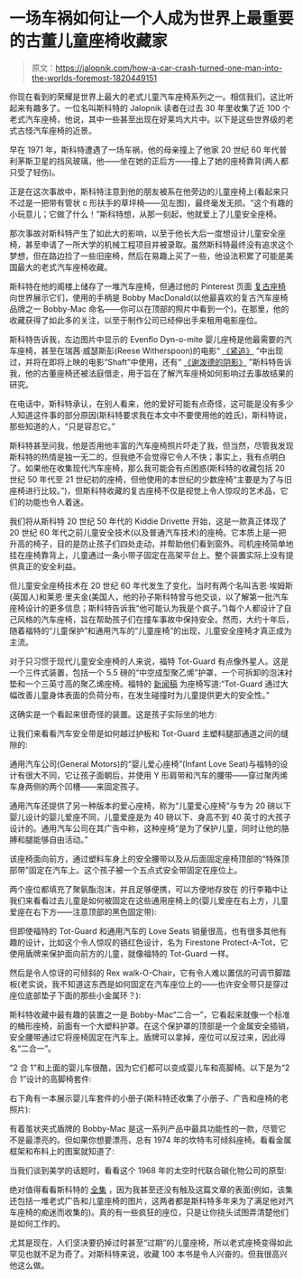 # 一场车祸如何让一个人成为世界上最重要的古董儿童座椅收藏家

> 原文：<https://jalopnik.com/how-a-car-crash-turned-one-man-into-the-worlds-foremost-1820449151>

你现在看到的荣耀是世界上最大的老式儿童汽车座椅系列之一。相信我们，这比听起来有趣多了。一位名叫斯科特的 Jalopnik 读者在过去 30 年里收集了近 100 个老式汽车座椅，他说，其中一些甚至出现在好莱坞大片中。以下是这些世界级的老式古怪汽车座椅的近景。

早在 1971 年，斯科特遭遇了一场车祸，他的母亲撞上了他家 20 世纪 60 年代普利茅斯卫星的挡风玻璃，他——坐在她的正后方——撞上了她的座椅靠背(两人都只受了轻伤)。

正是在这次事故中，斯科特注意到他的朋友被系在他旁边的儿童座椅上(看起来只不过是一把带有管状 c 形扶手的草坪椅——见左图)，最终毫发无损。“这个有趣的小玩意儿；它做了什么！”斯科特想，从那一刻起，他就爱上了儿童安全座椅。

那次事故对斯科特产生了如此大的影响，以至于他长大后一度想设计儿童安全座椅，甚至申请了一所大学的机械工程项目并被录取。虽然斯科特最终没有追求这个梦想，但在路边捡了一些旧座椅，然后在易趣上买了一些，他设法积累了可能是美国最大的老式汽车座椅收藏。

斯科特在他的阁楼上储存了一堆汽车座椅，但通过他的 Pinterest 页面 [复古座椅](https://www.pinterest.com/vintageseats/) 向世界展示它们，使用的手柄是 Bobby MacDonald(以他最喜欢的复古汽车座椅品牌之一 Bobby-Mac 命名——你可以在顶部的照片中看到一个)。在那里，他的收藏获得了如此多的关注，以至于制作公司已经伸出手来租用电影座位。

斯科特告诉我，左边图片中显示的 Evenflo Dyn-o-mite 婴儿座椅是他最需要的汽车座椅，甚至在瑞茜·威瑟斯彭(Reese Witherspoon)的电影“ [《紧追》](http://www.imdb.com/title/tt2967224/) ”中出现过，并将在即将上映的电影“Shaft”中使用，还有“ [《谢泼德的阴影》](http://www.imdb.com/title/tt4887002/) ”斯科特告诉我，他的古董座椅还被法庭借走，用于旨在了解汽车座椅如何影响过去事故结果的研究。

在电话中，斯科特承认，在别人看来，他的爱好可能有点奇怪，这可能是没有多少人知道这件事的部分原因(斯科特要求我在本文中不要使用他的姓氏)，斯科特说，那些知道的人，“只是容忍它。”

斯科特甚至问我，他是否用他丰富的汽车座椅照片吓走了我，但当然，尽管我发现斯科特的热情是独一无二的，但我绝不会觉得它令人不快；事实上，我有点明白了。如果他在收集现代汽车座椅，那么我可能会有点困惑(斯科特的收藏包括 20 世纪 50 年代至 21 世纪初的座椅，但他使用的本世纪的少数座椅“主要是为了与旧座椅进行比较。”)，但斯科特收藏的复古座椅不仅是视觉上令人惊叹的艺术品，它们的功能也令人着迷。

我们将从斯科特 20 世纪 50 年代的 Kiddie Drivette 开始，这是一款真正体现了 20 世纪 60 年代之前儿童安全技术(以及普通汽车技术)的座椅。它本质上是一把升高的椅子，目的是防止孩子们四处走动，并帮助他们看到窗外。司机座椅简单地挂在座椅靠背上，儿童通过一条小带子固定在高架平台上。整个装置实际上没有提供真正的安全利益。

但儿童安全座椅技术在 20 世纪 60 年代发生了变化，当时有两个名叫吉恩·埃姆斯(英国人)和莱恩·里夫金(美国人，他的孙子斯科特曾与他交谈，以了解第一批汽车座椅设计的更多信息；斯科特告诉我“他可能认为我是个疯子。”)每个人都设计了自己风格的汽车座椅，旨在帮助孩子们在撞车事故中保持安全。然而，大约十年后，随着福特的“儿童保护”和通用汽车的“儿童座椅”的出现，儿童安全座椅才真正成为主流。

对于只习惯于现代儿童安全座椅的人来说，福特 Tot-Guard 有点像外星人。这是一个三件式装置，包括一个 5.5 磅的“中空成型聚乙烯”护罩，一个可拆卸的泡沫衬垫和一个三英寸高的聚乙烯座椅。福特的 [新闻稿](https://www.thehenryford.org/collections-and-research/digital-collections/artifact/364643/#slide=gs-213075) 为座椅写道:“Tot-Guard 通过大幅改善儿童身体表面的负荷分布，在发生碰撞时为儿童提供更大的安全性。”

这确实是一个看起来很奇怪的装置。这是孩子实际坐的地方:

让我们来看看汽车安全带是如何越过护板和 Tot-Guard 主塑料腿部通道之间的缝隙的:

通用汽车公司(General Motors)的“婴儿爱心座椅”(Infant Love Seat)与福特的设计有很大不同，它让孩子面朝后，并使用 Y 形肩带和汽车的腰带——穿过聚丙烯车身两侧的两个凹槽——来固定孩子。

通用汽车还提供了另一种版本的爱心座椅，称为“儿童爱心座椅”与专为 20 磅以下婴儿设计的婴儿爱座不同，儿童爱座是为 40 磅以下、身高不到 40 英寸的大孩子设计的。通用汽车公司在其广告中称，这种座椅“是为了保护儿童，同时让他的胳膊和腿能够自由活动。”

该座椅面向前方，通过塑料车身上的安全腰带以及从后面固定座椅顶部的“特殊顶部带”固定在汽车上。这个孩子被一个五点式安全带固定在座位上。

两个座位都填充了聚氨酯泡沫，并且足够便携，可以方便地存放在 的行李箱中让我们来看看过去儿童是如何被固定在这些通用座椅上的(婴儿爱座在右上方，儿童爱座在右下方——注意顶部的黑色固定带):

但即使福特的 Tot-Guard 和通用汽车的 Love Seats 销量很高，也有很多其他有趣的设计，比如这个令人惊叹的铬红色设计，名为 Firestone Protect-A-Tot，它使用盾牌来保护面向前方的儿童，就像福特的 Tot-Guard 一样。

然后是令人惊讶的可倾斜的 Rex walk-O-Chair，它有令人难以置信的可调节脚踏板(老实说，我不知道这东西是如何固定在汽车座位上的——也许安全带只是穿过座位底部垫子下面的那些小金属环？):

斯科特收藏中最有趣的装置之一是 Bobby-Mac“二合一”，它看起来就像一个标准的桶形座椅，前面有一个大塑料护罩。在这个保护罩的顶部是一个金属安全插销，安全腰带通过它将座椅固定在汽车上。盾牌可以拿掉，座位可以反过来，因此得名“二合一”。

“2 合 1”和上面的婴儿车很酷，因为它们都可以变成婴儿车和高脚椅。以下是为“2 合 1”设计的高脚椅套件:

右下角有一本展示婴儿车套件的小册子(斯科特还收集了小册子、广告和座椅的老照片):

有着茧状夹式盾牌的 Bobby-Mac 是这一系列产品中最具功能性的一款，尽管它不是最漂亮的。但如果你想要漂亮，总有 1974 年的坎特韦可倾斜座椅。看看金属框架和布料上的图案就知道了:

当我们谈到美学的话题时，看看这个 1968 年的太空时代联合碳化物公司的原型:

绝对值得看看斯科特的 [全集](https://www.pinterest.com/vintageseats/vintage-car-seats/) ，因为我甚至还没有触及这篇文章的表面(例如，该集还包括一堆老式广告和儿童座椅的图片，这两者都是斯科特多年来为了满足他对汽车座椅的痴迷而收集的)。真的有一些疯狂的座位，只是让你挠头试图弄清楚他们是如何工作的。

尤其是现在，人们坚决要扔掉过时甚至“过期”的儿童座椅，所以老式座椅变得如此罕见也就不足为奇了。对斯科特来说，收藏 100 本书是令人兴奋的。但我很高兴他这么做。